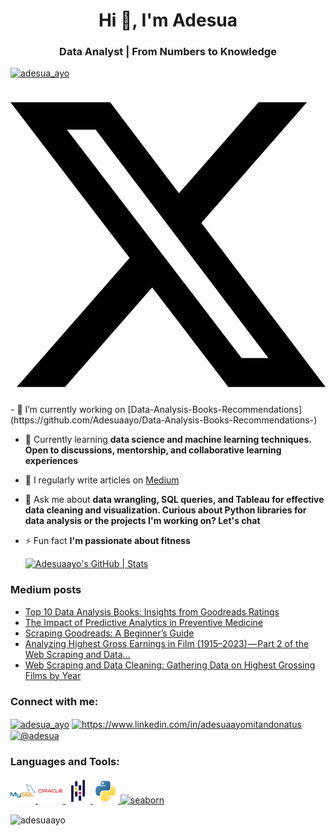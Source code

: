 <h1 align="center">Hi 👋, I'm Adesua</h1>
<h3 align="center">Data Analyst | From Numbers to Knowledge</h3>

<p align="left"> <a href="https://twitter.com/adesua_ayo" target="blank"><img src="https://img.shields.io/twitter/follow/adesua_ayo?logo=twitter&style=for-the-badge" alt="adesua_ayo" /></a> </p>
<svg role="img" viewBox="0 0 24 24" xmlns="http://www.w3.org/2000/svg"><title>X</title><path d="M18.901 1.153h3.68l-8.04 9.19L24 22.846h-7.406l-5.8-7.584-6.638 7.584H.474l8.6-9.83L0 1.154h7.594l5.243 6.932ZM17.61 20.644h2.039L6.486 3.24H4.298Z"/></svg>
- 🔭 I’m currently working on [Data-Analysis-Books-Recommendations](https://github.com/Adesuaayo/Data-Analysis-Books-Recommendations-)

- 🌱 Currently learning **data science and machine learning techniques. Open to discussions, mentorship, and collaborative learning experiences**

- 📝 I regularly write articles on [Medium](https://medium.com/@adesua)

- 💬 Ask me about **data wrangling, SQL queries, and Tableau for effective data cleaning and visualization. Curious about Python libraries for data analysis or the projects I'm working on? Let's chat**

- ⚡ Fun fact **I'm passionate about fitness**

  [![Adesuaayo's GitHub | Stats](https://stats.quine.sh/Adesuaayo/github?theme=dark)](http://localhost:3000?utm_source=widgets&utm_campaign=Adesuaayo)

### Medium posts
<!-- BLOG-POST-LIST:START -->
- [Top 10 Data Analysis Books: Insights from Goodreads Ratings](https://medium.com/@adesua/top-10-data-analysis-books-insights-from-goodreads-ratings-5a551b19d38b?source=rss-1353e7c4760c------2)
- [The Impact of Predictive Analytics in Preventive Medicine](https://medium.com/@adesua/the-impact-of-predictive-analytics-in-preventive-medicine-ba73fb32a1b9?source=rss-1353e7c4760c------2)
- [Scraping Goodreads: A Beginner’s Guide](https://medium.com/@adesua/scraping-goodreads-a-beginners-guide-3ad3a5907c2a?source=rss-1353e7c4760c------2)
- [Analyzing Highest Gross Earnings in Film &lpar;1915–2023&rpar; — Part 2 of the Web Scraping and Data…](https://medium.com/@adesua/analyzing-highest-gross-earnings-in-film-1915-2023-part-2-of-the-web-scraping-and-data-90694d830296?source=rss-1353e7c4760c------2)
- [Web Scraping and Data Cleaning: Gathering Data on Highest Grossing Films by Year](https://medium.com/@adesua/web-scraping-and-data-cleaning-gathering-data-on-highest-grossing-films-by-year-189697bd2ca7?source=rss-1353e7c4760c------2)
<!-- BLOG-POST-LIST:END -->

<h3 align="left">Connect with me:</h3>
<p align="left">
<a href="https://twitter.com/adesua_ayo" target="blank"><img align="center" src="https://raw.githubusercontent.com/rahuldkjain/github-profile-readme-generator/master/src/images/icons/Social/twitter.svg" alt="adesua_ayo" height="30" width="40" /></a>
<a href="https://linkedin.com/in/https://www.linkedin.com/in/adesuaayomitandonatus" target="blank"><img align="center" src="https://raw.githubusercontent.com/rahuldkjain/github-profile-readme-generator/master/src/images/icons/Social/linked-in-alt.svg" alt="https://www.linkedin.com/in/adesuaayomitandonatus" height="30" width="40" /></a>
<a href="https://medium.com/@adesua" target="blank"><img align="center" src="https://raw.githubusercontent.com/rahuldkjain/github-profile-readme-generator/master/src/images/icons/Social/medium.svg" alt="@adesua" height="30" width="40" /></a>
</p>

<h3 align="left">Languages and Tools:</h3>
<p align="left"> <a href="https://www.mysql.com/" target="_blank" rel="noreferrer"> <img src="https://raw.githubusercontent.com/devicons/devicon/master/icons/mysql/mysql-original-wordmark.svg" alt="mysql" width="40" height="40"/> </a> <a href="https://www.oracle.com/" target="_blank" rel="noreferrer"> <img src="https://raw.githubusercontent.com/devicons/devicon/master/icons/oracle/oracle-original.svg" alt="oracle" width="40" height="40"/> </a> <a href="https://pandas.pydata.org/" target="_blank" rel="noreferrer"> <img src="https://raw.githubusercontent.com/devicons/devicon/2ae2a900d2f041da66e950e4d48052658d850630/icons/pandas/pandas-original.svg" alt="pandas" width="40" height="40"/> </a> <a href="https://www.python.org" target="_blank" rel="noreferrer"> <img src="https://raw.githubusercontent.com/devicons/devicon/master/icons/python/python-original.svg" alt="python" width="40" height="40"/> </a> <a href="https://seaborn.pydata.org/" target="_blank" rel="noreferrer"> <img src="https://seaborn.pydata.org/_images/logo-mark-lightbg.svg" alt="seaborn" width="40" height="40"/> </a> </p>

<p><img align="center" src="https://github-readme-stats.vercel.app/api/top-langs?username=adesuaayo&show_icons=true&locale=en&layout=compact" alt="adesuaayo" /></p>
